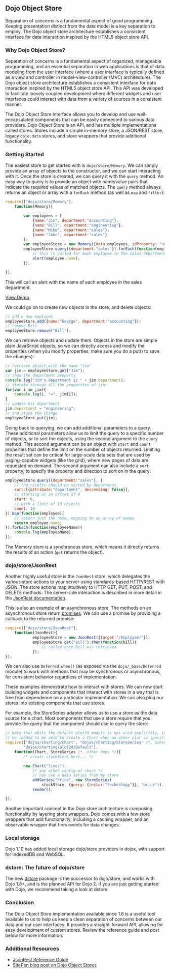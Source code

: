 ## Dojo Object Store

Separation of concerns is a fundamental aspect of good programming. Keeping presentation distinct from the data model is a key separation to employ. The Dojo object store architecture establishes a consistent interface for data interaction inspired by the HTML5 object store API.

### Why Dojo Object Store?

Separation of concerns is a fundamental aspect of organized, manageable programming, and an essential separation in web applications is that of data modeling from the user interface (where a user interface is typically defined as a view and controller in model-view-controller (MVC) architecture). The Dojo object store architecture establishes a consistent interface for data interaction inspired by the HTML5 object store API. This API was developed to facilitate loosely coupled development where different widgets and user interfaces could interact with data from a variety of sources in a consistent manner.

The Dojo Object Store interface allows you to develop and use well-encapsulated components that can be easily connected to various data providers. Dojo Object Store is an API, and has multiple implementations called stores. Stores include a simple in-memory store, a JSON/REST store, legacy `dojo.data` stores, and store wrappers that provide additional functionality.

### Getting Started

The easiest store to get started with is `dojo/store/Memory`. We can simply provide an array of objects to the constructor, and we can start interacting with it. Once the store is created, we can query it with the `query` method. An easy way to query is to provide an object with name/value pairs that indicate the required values of matched objects. The `query` method always returns an object or array with a `forEach` method (as well as `map` and `filter`):

```js
require(["dojo/store/Memory"],
	function(Memory){

		var employees = [
			{name:"Jim", department:"accounting"},
			{name:"Bill", department:"engineering"},
			{name:"Mike", department:"sales"},
			{name:"John", department:"sales"}
		];
		var employeeStore = new Memory({data:employees, idProperty: "name"});
		employeeStore.query({department:"sales"}).forEach(function(employee){
			// this is called for each employee in the sales department
			alert(employee.name);
		});

});
```


This will call an alert with the name of each employee in the sales department.

[View Demo](demo/demo.php)

We could go on to create new objects in the store, and delete objects:

```js
// add a new employee
employeeStore.add({name:"George", department:"accounting"});
// remove Bill
employeeStore.remove("Bill");
```


We can retrieve objects and update them. Objects in the store are simple plain JavaScript objects, so we can directly access and modify the properties (when you modify properties, make sure you do a put() to save the changes):

```js
// retrieve object with the name "Jim"
var jim = employeeStore.get("Jim");
// show the department property
console.log("Jim's department is " + jim.department);
// iterate through all the properties of jim:
for(var i in jim){
	console.log(i, "=", jim[i]);
}
// update his department
jim.department = "engineering";
// and store the change
employeeStore.put(jim);
```


Going back to querying, we can add additional parameters to a query. These additional parameters allow us to limit the query to a specific number of objects, or to sort the objects, using the second argument to the `query` method. This second argument can be an object with `start` and `count` properties that define the limit on the number of objects returned. Limiting the result set can be critical for large-scale data sets that are used by paging-capable widgets (like the grid), where new pages of data are requested on demand. The second argument can also include a `sort` property, to specify the property and direction to sort on in the query:

```js
employeeStore.query({department:"sales"}, {
	// the results should be sorted by department
	sort:[{attribute:"department", descending: false}],
	// starting at an offset of 0
	start: 0,
	// with a limit of 10 objects
	count: 10
}).map(function(employee){
	// return just the name, mapping to an array of names
	return employee.name;
}).forEach(function(employeeName){
	console.log(employeeName);
});
```


The Memory store is a synchronous store, which means it directly returns the results of an action (`get` returns the object).

### dojo/store/JsonRest

Another highly useful store is the `JsonRest` store, which delegates the various store actions to your server using standards-based HTTP/REST with JSON. The store actions map intuitively to HTTP GET, PUT, POST, and DELETE methods. The server-side interaction is described in more detail in the [JsonRest documentation](/reference-guide/1.10/dojo/store/JsonRest.html).

This is also an example of an asynchronous store. The methods on an asynchronous store return [promises](../promises/). We can use a promise by providing a callback to the returned promise:

```js
require(["dojo/store/JsonRest"],
	function(JsonRest){
            employeeStore = new JsonRest({target:"/Employee/"});
            employeeStore.get("Bill").then(function(bill){
				// called once Bill was retrieved
            });
});
```


We can also use `Deferred.when()` (as exposed via the `dojo/_base/Deferred` module) to work with methods that may be synchronous or asynchronous, for consistent behavior regardless of implementation.

These examples demonstrate how to interact with stores. We can now start building widgets and components that interact with stores in a way that is free from dependence on a particular implementation. We can also plug our stores into existing components that use stores.

For example, the StoreSeries adapter allows us to use a store as the data source for a chart. Most components that use a store require that you provide the query that the component should use to query the store:

```js
// Note that while the Default plot2d module is not used explicitly, it needs to
// be loaded to be able to create a Chart when no other plot is specified.
require(["dojox/charting/Chart", "dojox/charting/StoreSeries" /*, other deps */,
		"dojox/charting/plot2d/Default"],
	function(Chart, StoreSeries /*, other deps */){
		/* create stockStore here... */

		new Chart("lines").
			/* any other config of chart */
			// now use a data series from my store
			addSeries("Price", new StoreSeries(
				stockStore, {query: {sector:"technology"}}, "price")).
			render();

});
```


Another important concept in the Dojo store architecture is composing functionality by layering store wrappers. Dojo comes with a few store wrappers that add functionality, including a caching wrapper, and an observable wrapper that fires events for data changes.

### Local storage

Dojo 1.10 has added local storage dojo/store providers in dojox, with support for IndexedDB and WebSQL.

### dstore: The future of dojo/store

The new [dstore](https://github.com/sitepen/dstore) package is the successor to dojo/store, and works with Dojo 1.8+, and is the planned API for Dojo 2. If you are just getting started with Dojo, we recommend taking a look at dstore.

### Conclusion

The Dojo Object Store implementation available since 1.6 is a useful tool available to us to help us keep a clean separation of concerns between our data and our user interfaces. It provides a straight-forward API, allowing for easy development of custom stores. Review the reference guide and post below for more information.

### Additional Resources

*   [JsonRest Reference Guide](/reference-guide/1.10/dojo/store/JsonRest.html)
*   [SitePen blog post on Dojo Object Stores](https://www.sitepen.com/blog/2011/02/15/dojo-object-stores/)